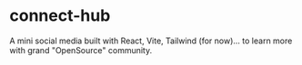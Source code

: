 # connect-hub

A mini social media built with React, Vite, Tailwind (for now)... to learn more with grand "OpenSource" community.

